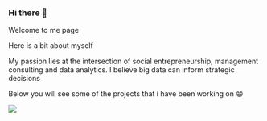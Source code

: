 ### Hi there 👋
Welcome to me page

Here is a bit about myself

My passion lies at the intersection of social entrepreneurship, management consulting and data analytics. I believe big data can inform strategic decisions

Below you will see some of the projects that i have been working on 😄


![](https://github.com/NaimaSawadogo/NaimaSawadogo/blob/main/githubgif.gif)
<!--
**NaimaSawadogo/NaimaSawadogo** is a ✨ _special_ ✨ repository because its `README.md` (this file) appears on your GitHub profile.

Here are some ideas to get you started:

- 🔭 I’m currently working on ...
- 🌱 I’m currently learning ...
- 👯 I’m looking to collaborate on ...
- 🤔 I’m looking for help with ...
- 💬 Ask me about ...
- 📫 How to reach me: ...
- 😄 Pronouns: ...
- ⚡ Fun fact: ...
-->

